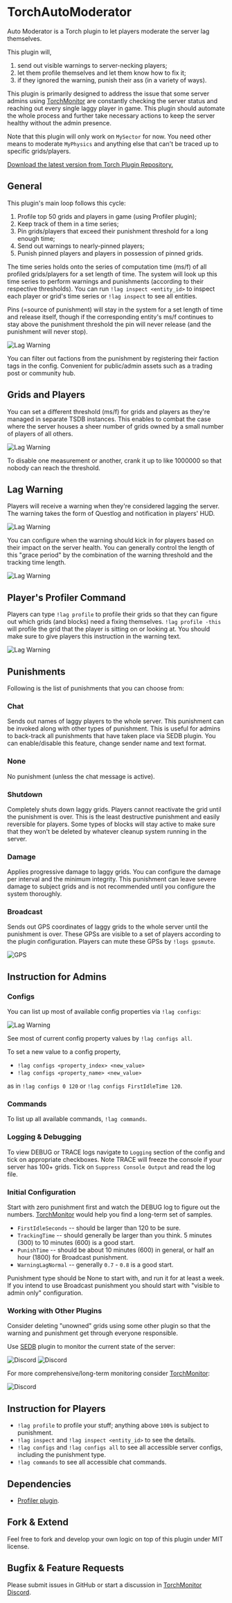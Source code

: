 # TorchAutoModerator

Auto Moderator is a Torch plugin to let players moderate the server lag themselves.

This plugin will,

1. send out visible warnings to server-necking players;
2. let them profile themselves and let them know how to fix it;
3. if they ignored the warning, punish their ass (in a variety of ways).

This plugin is primarily designed to address the issue that some server admins 
using [TorchMonitor](https://github.com/HnZGaming/TorchMonitor) are constantly checking the server status
and reaching out every single laggy player in game.
This plugin should automate the whole process and further take necessary actions 
to keep the server healthy without the admin presence.

Note that this plugin will only work on `MySector` for now.
You need other means to moderate `MyPhysics` and anything else that can't be traced up to specific grids/players.

[Download the latest version from Torch Plugin Repository.](https://torchapi.net/plugins/item/8333d8a5-c545-42d9-a606-8dae9db3c678)

## General

This plugin's main loop follows this cycle:
1. Profile top 50 grids and players in game (using Profiler plugin);
1. Keep track of them in a time series;
1. Pin grids/players that exceed their punishment threshold for a long enough time;
1. Send out warnings to nearly-pinned players;
1. Punish pinned players and players in possession of pinned grids.

The time series holds onto the series of computation time (ms/f) of all profiled grids/players for a set length of time.
The system will look up this time series to perform warnings and punishments (according to their respective thresholds).
You can run `!lag inspect <entity_id>` to inspect each player or grid's time series or `!lag inspect` to see all entities.

Pins (=source of punishment) will stay in the system for a set length of time and release itself,
though if the corresponding entity's ms/f continues to stay above the punishment threshold 
the pin will never release (and the punishment will never stop).

![Lag Warning](README.media/config.general.png)

You can filter out factions from the punishment by registering their faction tags in the config.
Convenient for public/admin assets such as a trading post or community hub.

## Grids and Players

You can set a different threshold (ms/f) for grids and players as they're managed in separate TSDB instances. 
This enables to combat the case where the server houses a sheer number of grids owned by a small number of players of all others.

![Lag Warning](README.media/config.gridplayer.png)

To disable one measurement or another, crank it up to like 1000000 so that nobody can reach the threshold.

## Lag Warning

Players will receive a warning when they're considered lagging the server.
The warning takes the form of Questlog and notification in players' HUD.

![Lag Warning](README.media/warning.png)

You can configure when the warning should kick in for players based on their impact on the server health.
You can generally control the length of this "grace period" by the combination of the warning threshold and the tracking time length.

![Lag Warning](README.media/config.warning.png)

## Player's Profiler Command
Players can type `!lag profile` to profile their grids so that they can figure out which grids (and blocks) need a fixing themselves.
`!lag profile -this` will profile the grid that the player is sitting on or looking at.
You should make sure to give players this instruction in the warning text.

![Lag Warning](README.media/profile.png)

## Punishments

Following is the list of punishments that you can choose from:

### Chat

Sends out names of laggy players to the whole server.
This punishment can be invoked along with other types of punishment.
This is useful for admins to back-track all punishments that have taken place via SEDB plugin.
You can enable/disable this feature, change sender name and text format.

### None

No punishment (unless the chat message is active).

### Shutdown

Completely shuts down laggy grids.
Players cannot reactivate the grid until the punishment is over.
This is the least destructive punishment and easily reversible for players.
Some types of blocks will stay active to make sure that 
they won't be deleted by whatever cleanup system running in the server.

### Damage

Applies progressive damage to laggy grids.
You can configure the damage per interval and the minimum integrity.
This punishment can leave severe damage to subject grids and 
is not recommended until you configure the system thoroughly.

### Broadcast

Sends out GPS coordinates of laggy grids to the whole server until the punishment is over.
These GPSs are visible to a set of players according to the plugin configuration.
Players can mute these GPSs by `!logs gpsmute`.

![GPS](README.media/broadcast.png)

## Instruction for Admins

### Configs

You can list up most of available config properties via `!lag configs`:

![Lag Warning](README.media/command.configs.png)

See most of current config property values by `!lag configs all`.

To set a new value to a config property, 
* `!lag configs <property_index> <new_value>`
* `!lag configs <property_name> <new_value>`

as in `!lag configs 0 120` or `!lag configs FirstIdleTime 120`.

### Commands

To list up all available commands, `!lag commands`.

### Logging & Debugging

To view DEBUG or TRACE logs navigate to `Logging` section of the config and tick on appropriate checkboxes.
Note TRACE will freeze the console if your server has 100+ grids.
Tick on `Suppress Console Output` and read the log file.

### Initial Configuration

Start with zero punishment first and watch the DEBUG log to figure out the numbers.
[TorchMonitor](https://github.com/HnZGaming/TorchMonitor) would help you find a long-term set of samples.

* `FirstIdleSeconds` -- should be larger than 120 to be sure.
* `TrackingTime` -- should generally be larger than you think. 5 minutes (300) to 10 minutes (600) is a good start.
* `PunishTime` -- should be about 10 minutes (600) in general, or half an hour (1800) for Broadcast punishment.
* `WarningLagNormal` -- generally `0.7` - `0.8` is a good start.

Punishment type should be None to start with, and run it for at least a week.
If you intend to use Broadcast punishment you should start with "visible to admin only" configuration.

### Working with Other Plugins

Consider deleting "unowned" grids using some other plugin so that the warning and punishment get through everyone responsible.

Use [SEDB](https://torchapi.net/plugins/item/3cd3ba7f-c47c-4efe-8cf1-bd3f618f5b9c) plugin to 
monitor the current state of the server:

![Discord](README.media/discord.png)
![Discord](README.media/discord.2.png)

For more comprehensive/long-term monitoring consider [TorchMonitor](https://github.com/HnZGaming/TorchMonitor):

![Discord](README.media/torchmonitor.png)

## Instruction for Players

* `!lag profile` to profile your stuff; anything above `100%` is subject to punishment.
* `!lag inspect` and `!lag inspect <entity_id>` to see the details.
* `!lag configs` and `!lag configs all` to see all accessible server configs, including the punishment type.
* `!lag commands` to see all accessible chat commands.

## Dependencies

* [Profiler plugin](https://torchapi.net/plugins/item/da82de0f-9d2f-4571-af1c-88c7921bc063).

## Fork & Extend

Feel free to fork and develop your own logic on top of this plugin under MIT license.

## Bugfix & Feature Requests

Please submit issues in GitHub or start a discussion in [TorchMonitor Discord](https://discord.gg/AaqdbWa3AP).